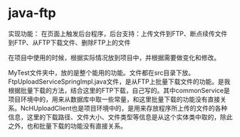 # java-ftp
实现功能：
在页面上触发后台程序，后台支持：上传文件到FTP、断点续传文件到FTP、从FTP下载文件、删除FTP上的文件

在项目中使用的时候，根据实际情况放到项目中，并根据需要做变化和修改。

MyTest文件夹中，放的是整个能用的功能。文件都在src目录下放。
FtpUploadServiceSpringImpl.java文件，是从FTP上批量下载文件的功能。是我根据批量下载的方法，结合这里的FTP下载，自己写的。其中commonService是项目环境中的，用来从数据库中取一些常量，和这里批量下载的功能没有直接关系。NcHUploadClient也是项目环境中的，是用来存放程序所上传的文件的各种信息，这里的下载路径、文件大小、文件类型等信息是从这个实体类中取的，除此之外，也和批量下载的功能没有直接关系。

